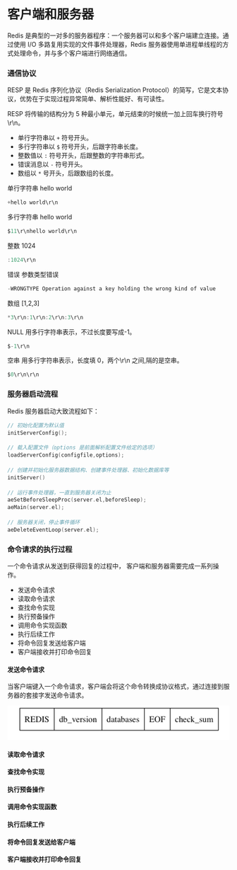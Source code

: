 # 客户端和服务器

Redis 是典型的一对多的服务器程序：一个服务器可以和多个客户端建立连接。通过使用 I/O 多路复用实现的文件事件处理器，Redis 服务器使用单进程单线程的方式处理命令，并与多个客户端进行网络通信。

### 通信协议

RESP 是 Redis 序列化协议（Redis Serialization Protocol）的简写，它是文本协议，优势在于实现过程异常简单、解析性能好、有可读性。

RESP 将传输的结构分为 5 种最小单元，单元结束的时候统一加上回车换行符号\r\n。
- 单行字符串以 `+` 符号开头。
- 多行字符串以 `$` 符号开头，后跟字符串长度。 
- 整数值以 `:` 符号开头，后跟整数的字符串形式。
- 错误消息以 `-` 符号开头。
- 数组以 `*` 号开头，后跟数组的长度。

单行字符串 hello world

```C
+hello world\r\n
```

多行字符串 hello world

```C
$11\r\nhello world\r\n
```

整数 1024

```C
:1024\r\n
```

错误 参数类型错误

```C
-WRONGTYPE Operation against a key holding the wrong kind of value
```

数组 [1,2,3]

```C
*3\r\n:1\r\n:2\r\n:3\r\n
```

NULL 用多行字符串表示，不过长度要写成-1。

```C
$-1\r\n
```

空串 用多行字符串表示，长度填 0，两个\r\n 之间,隔的是空串。

```C
$0\r\n\r\n
```

### 服务器启动流程

Redis 服务器启动大致流程如下：

```C
// 初始化配置为默认值
initServerConfig();

// 载入配置文件（options 是前面解析配置文件给定的选项）
loadServerConfig(configfile,options);

// 创建并初始化服务器数据结构、创建事件处理器、初始化数据库等
initServer()

// 运行事件处理器，一直到服务器关闭为止
aeSetBeforeSleepProc(server.el,beforeSleep);
aeMain(server.el);

// 服务器关闭，停止事件循环
aeDeleteEventLoop(server.el);
```

### 命令请求的执行过程

一个命令请求从发送到获得回复的过程中， 客户端和服务器需要完成一系列操作。
- 发送命令请求
- 读取命令请求
- 查找命令实现
- 执行预备操作
- 调用命令实现函数
- 执行后续工作
- 将命令回复发送给客户端
- 客户端接收并打印命令回复

#### 发送命令请求

当客户端键入一个命令请求，客户端会将这个命令转换成协议格式，通过连接到服务器的套接字发送命令请求。

<div align="left">
    <img src="https://github.com/lazecoding/Note/blob/main/images/redis/RDB文件结构.png" width="600px">
</div>



#### 读取命令请求
#### 查找命令实现
#### 执行预备操作
#### 调用命令实现函数
#### 执行后续工作
#### 将命令回复发送给客户端
#### 客户端接收并打印命令回复
